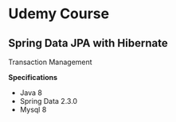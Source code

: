 # Udemy Course

## Spring Data JPA with Hibernate

Transaction Management

**Specifications**
* Java 8
* Spring Data 2.3.0
* Mysql 8